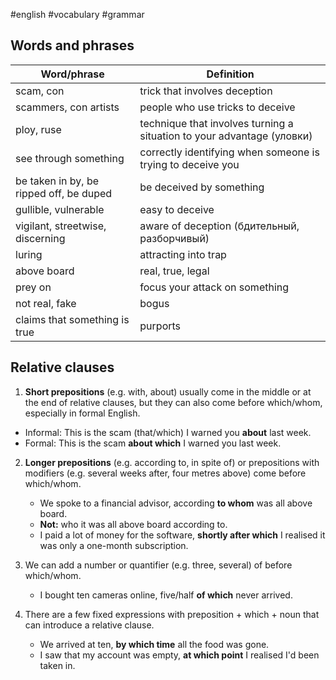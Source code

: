 #english #vocabulary #grammar
## Words and phrases

| Word/phrase                             | Definition                                                             |
| --------------------------------------- | ---------------------------------------------------------------------- |
| scam, con                               | trick that involves deception                                          |
| scammers, con artists                   | people who use tricks to deceive                                       |
| ploy, ruse                              | technique that involves turning a situation to your advantage (уловки) |
| see through something                   | correctly identifying when someone is trying to deceive you            |
| be taken in by, be ripped off, be duped | be deceived by something                                               |
| gullible, vulnerable                    | easy to deceive                                                        |
| vigilant, streetwise, discerning        | aware of deception (бдительный, разборчивый)                           |
| luring                                  | attracting into trap                                                   |
| above board                             | real, true, legal                                                      |
| prey on                                 | focus your attack on something                                         |
| not real, fake                          | bogus                                                                  |
| claims that something is true           | purports                                                               |
## Relative clauses
1) **Short prepositions** (e.g. with, about) usually come in the middle or at the end of relative clauses, but they can also come before which/whom, especially in formal English. 
- Informal: This is the scam (that/which) I warned you **about** last week.
- Formal: This is the scam **about which** I warned you last week.

2) **Longer prepositions** (e.g. according to, in spite of) or prepositions with modifiers (e.g. several weeks after, four metres above) come before which/whom. 
	- We spoke to a financial advisor, according **to whom** was all above board.
	- **Not:** who it was all above board according to. 
	- I paid a lot of money for the software, **shortly after which** I realised it was only a one-month subscription.

3) We can add a number or quantifier (e.g. three, several) of before which/whom. 
	- I bought ten cameras online, five/half **of which** never arrived.

4) There are a few fixed expressions with preposition + which + noun that can introduce a relative clause.
	- We arrived at ten, **by which time** all the food was gone.
	- I saw that my account was empty, **at which point** I realised I'd been taken in.

